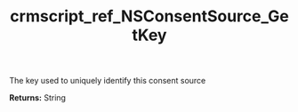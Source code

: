 ﻿---
title: crmscript_ref_NSConsentSource_GetKey
description: String NSConsentSource.GetKey()
intellisense: NSConsentSource.GetKey
keywords: NSConsentSource, GetKey
so.topic: reference
---

The key used to uniquely identify this consent source

**Returns:** String


